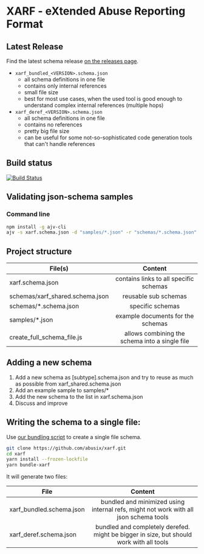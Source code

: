 # XARF - eXtended Abuse Reporting Format

## Latest Release

Find the latest schema release [on the releases page](https://github.com/abusix/xarf/releases).

- `xarf_bundled_<VERSION>.schema.json`
  - all schema definitions in one file
  - contains only internal references
  - small file size
  - best for most use cases, when the used tool is good enough to understand complex internal references (multiple hops)
- `xarf_deref_<VERSION>.schema.json`
  - all schema definitions in one file
  - contains no references
  - pretty big file size
  - can be useful for some not-so-sophisticated code generation tools that can't handle references

## Build status

[![Build Status](https://travis-ci.org/abusix/xarf.svg?branch=master)](https://travis-ci.org/abusix/xarf)

## Validating json-schema samples

### Command line

```bash
npm install -g ajv-cli
ajv -s xarf.schema.json -d "samples/*.json" -r "schemas/*.schema.json"
```

## Project structure

| File(s)                         |                    Content                     |
| ------------------------------- | :--------------------------------------------: |
| xarf.schema.json                |     contains links to all specific schemas     |
| schemas/xarf_shared.schema.json |              reusable sub schemas              |
| schemas/\*.schema.json          |                specific schemas                |
| samples/\*.json                 |       example documents for the schemas        |
| create_full_schema_file.js      | allows combining the schema into a single file |

## Adding a new schema

1. Add a new schema as [subtype].schema.json and try to reuse as much as possible from xarf_shared.schema.json
2. Add an example sample to samples/\*
3. Add the new schema to the list in xarf.schema.json
4. Discuss and improve

## Writing the schema to a single file:

Use [our bundling script](bundle_xarf.js) to create a single file schema.

```bash
git clone https://github.com/abusix/xarf.git
cd xarf
yarn install --frozen-lockfile
yarn bundle-xarf
```

It will generate two files:

| File                     |                                         Content                                         |
| ------------------------ | :-------------------------------------------------------------------------------------: |
| xarf_bundled.schema.json |  bundled and minimized using internal refs, might not work with all json schema tools   |
| xarf_deref.schema.json   | bundled and completely derefed. might be bigger in size, but should work with all tools |
